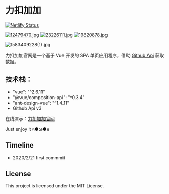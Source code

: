 # 力扣加加

[![Netlify Status](https://api.netlify.com/api/v1/badges/efeaf699-53fb-45c0-bbc3-29a28e328dd3/deploy-status)](https://app.netlify.com/sites/leetcode-pp/deploys)

[![12479470.jpg](http://ww1.sinaimg.cn/large/0085d5ZVly1gci8cfzj99j300u00ua9t.jpg)](https://github.com/azl397985856)
[![23226111.jpg](http://ww1.sinaimg.cn/large/0085d5ZVly1gci7iybn8nj300u00u0hu.jpg)](https://github.com/jerkjoe)
[![19820878.jpg](http://ww1.sinaimg.cn/large/0085d5ZVly1gcjakw8e5sj300u00ujr5.jpg)](https://github.com/yulecc)

![1583409228(1).jpg](http://ww1.sinaimg.cn/large/0085d5ZVly1gcjaqriq7kj31bx0oqac5.jpg)

力扣加加官网是一个基于 Vue 开发的 SPA 单页应用程序，借助 [Github Api](https://developer.github.com/v3/) 获取数据。

## 技术栈：
- "vue": "^2.6.11"
- "@vue/composition-api": "^0.3.4"
- "ant-design-vue": "^1.4.11"
- Github Api v3

在线演示：[力扣加加官网](https://leetcode-solution.cn)


Just enjoy it ฅ●ω●ฅ

## Timeline

- 2020/2/21 first commmit



## License

This project is licensed under the MIT License. 
